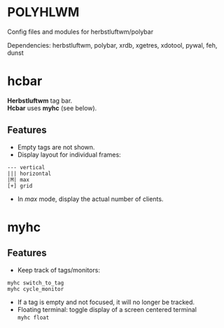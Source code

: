 # POLYHLWM

Config files and modules for herbstluftwm/polybar

Dependencies: herbstluftwm, polybar, xrdb, xgetres, xdotool, pywal, feh, dunst

# hcbar

**Herbstluftwm** tag bar.  
**Hcbar** uses **myhc** (see below).

## Features

* Empty tags are not shown.
* Display layout for individual frames:
```
--- vertical
||| horizontal
|M| max
[+] grid
```
* In *max* mode, display the actual number of clients.

# myhc

## Features

* Keep track of tags/monitors:  
```
myhc switch_to_tag
myhc cycle_monitor
```
* If a tag is empty and not focused, it will no longer be tracked.
* Floating terminal: toggle display of a screen centered terminal  
`myhc float`

